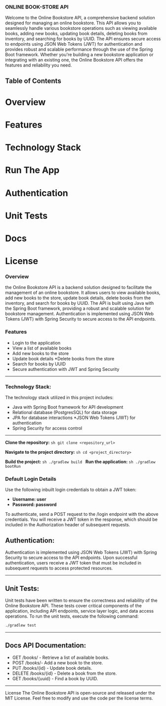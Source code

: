 ### ONLINE BOOK-STORE API

Welcome to the Online Bookstore API, 
a comprehensive backend solution designed for managing an online bookstore. 
This API allows you to seamlessly handle various bookstore operations such as 
viewing available books, adding new books, updating book details, 
deleting books from inventory, and searching for books by UUID. 
The API ensures secure access to endpoints using JSON Web Tokens (JWT) 
for authentication and provides robust and scalable performance through 
the use of the Spring Boot framework.
Whether you're building a new bookstore application or integrating with an existing one,
the Online Bookstore API offers the features and reliability you need.

## Table of Contents

# Overview
# Features
# Technology Stack
# Run The App
# Authentication
# Unit Tests
# Docs
# License


###  Overview 

the Online Bookstore API is a backend solution 
 designed to facilitate the management of an online bookstore.
It allows users to view available books, 
add new books to the store, update book details,
delete books from the inventory, and search for books by UUID. 
The API is built using Java with the Spring Boot framework, 
providing a robust and scalable solution for bookstore management. 
Authentication is implemented using JSON Web Tokens (JWT) 
with Spring Security to secure access to the API endpoints.

### Features
* Login to the application
* View a list of available books 
* Add new books to the store 
* Update book details *Delete books from the store 
* Search for books by UUID 
* Secure authentication with JWT and Spring Security
------------------
### Technology Stack:

The technology stack utilized in this project includes: 
* Java with Spring Boot framework for API development 
* Relational database (PostgresSQL) for data storage 
* JPA for database interactions *JSON Web Tokens (JWT) for authentication 
* Spring Security for access control

--------------
  **Clone the repository:**
    ```sh
    git clone <repository_url>
    ```

  **Navigate to the project directory:**
    ```sh
    cd <project_directory>
    ```

   **Build the project:**
    ```sh
    ./gradlew build
    ```
   **Run the application:**
    ```sh
    ./gradlew bootRun
    ```

   ### Default Login Details
Use the following inbuilt login credentials to obtain a JWT token:
- **Username: user**
- **Password: password**

To authenticate, send a POST request to the /login endpoint 
with the above credentials. You will receive a JWT token in the response,
which should be included in the Authorization header of subsequent requests.

  ## Authentication: 
Authentication is implemented using JSON Web Tokens (JWT) 
with Spring Security to secure access to the API endpoints. 
Upon successful authentication, users receive 
a JWT token that must be included in subsequent requests 
to access protected resources.

----------------
  ## Unit Tests: 
Unit tests have been written to ensure the correctness 
and reliability of the Online Bookstore API. 
These tests cover critical components of the application,
including API endpoints, service layer logic, and data access operations. 
To run the unit tests, execute the following command:
```sh
./gradlew test
```
-------------
## Docs API Documentation: 
* GET /books/ - Retrieve a list of available books. 
* POST /books/- Add a new book to the store. 
* PUT /books/{id} - Update book details. 
* DELETE /books/{id} - Delete a book from the store. 
* GET /books/{uuid} - Find a book by UUID.
---------------
License The Online Bookstore API is open-source and released under the MIT License. 
Feel free to modify and use the code per the license terms.